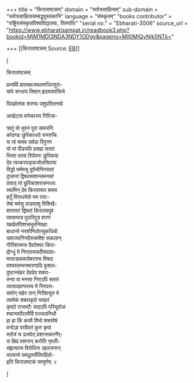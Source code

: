 +++
title = "किराताष्टकम्"
domain = "स्तोत्रसाहित्यम्"
sub-domain = "स्तोत्रसाहित्यसम्बद्धपुस्तकानि"
language = "संस्कृतम्"
"books contributor" = "राष्ट्रियसंस्कृतविश्वविद्यालयः, तिरुपतिः"
"serial no." = "Ebharati-3006"
source_url = "https://www.ebharatisampat.in/readbook3.php?bookid=MjM1MDI3NDA3NDY1ODgy&pageno=MjI0MjQyNjk5NTk="

+++
[[किराताष्टकम्	Source: [EB](https://www.ebharatisampat.in/readbook3.php?bookid=MjM1MDI3NDA3NDY1ODgy&pageno=MjI0MjQyNjk5NTk=)]]

\[





किराताष्टकम्



प्रत्यर्थि व्रातवक्षःस्थलरुधिरसुरा-  
चापे सन्धाय तिष्ठन् हृदयसरसिजे  
  
पिञ्छोत्तंसः शरण्यः पशुपतितनयो  
  
आखेटाय वनेचरस्य गिरिजा-

त्रातुं यो भुवनं पुरा समजनि  
कोदण्डः छुरिकाधरो घनरुचिः  
स त्वं मामव सर्वदा रिपुगण  
यो मां पीडयति प्रसह्य सततं  
भित्वा तस्य रिपोरुरः छुरिकया  
देव त्वत्करपङ्कजोलसितया  
विद्धो मर्ममसु दुर्वचोभिरसतां  
दृप्तानां द्विषतामशान्तमनसां  
तावत् त्वं छुरिकाशरासनधरः  
स्वामिन् देव किरातरूप शमय  
हर्तुं वित्तधर्मतो मम रताः-  
तेषां मर्मसु ताडयाशु विशिखै-  
शास्तारं द्विषतां किरातवपुषं  
पश्याम्यत्र पुरारिपुत्र शरणं  
यक्षप्रेतपिशाचभूतनिवहाः  
बाधान्ते नरशोणितोत्सुकधियो  
चापज्यानिनदैस्त्वमीश सकलान्  
गौरीशात्मज दैवतेश्वर किरा-  
द्रोग्धुं ये निरतास्त्वदीयपदप-  
मायाःछन्नकलेबराश्च विषदा  
वश्यस्तम्भनमारणादि कुशल-  
दुष्टान्संहर देवदेव शबरा-  
तन्वा वा मनसा गिराऽपि सततं  
त्वत्पादप्रणतस्य मे निरपरा-  
सर्वान् सहेर तान् गिरीशसुत मे  
त्वामेकं शबराकृते भयहरं  
कृष्टो राजभटैः सदाऽपि परिभूतोअं  
श्चान्यर्घोरतरैर्वि पज्जलनिधौ  
हा हा किं करवै विभो शबरवेषं  
वन्देऽहं परदैवतं कुरु कृपां  
स्तोत्रं यः प्रजपेत् प्रशान्तकरणैर्-  
स क्षिप्रं वशगान् करोति नृपती-  
संहृत्यात्म विरोधिनः खलजनान्  
यात्यन्ते यमदूतभीतिरहितो-  
इति किराताष्टकं सम्पूर्णम् ॥




\]
